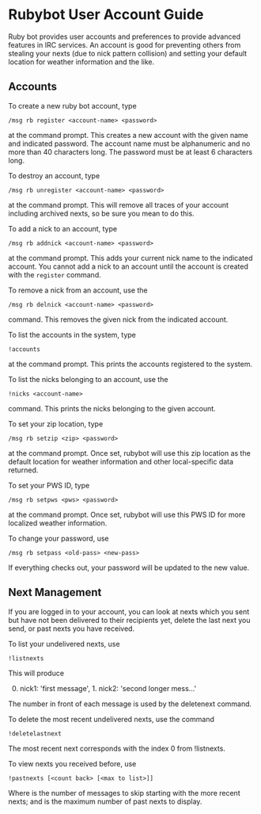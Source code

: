 Rubybot User Account Guide
==========================

Ruby bot provides user accounts and preferences to provide advanced features in IRC services.  An account is good for preventing others from stealing your nexts (due to nick pattern collision) and setting your default location for weather information and the like.

Accounts
--------

To create a new ruby bot account, type

    /msg rb register <account-name> <password>

at the command prompt. This creates a new account with the given name and indicated password. The account name must be alphanumeric and no more than 40 characters long. The password must be at least 6 characters long.

To destroy an account, type

    /msg rb unregister <account-name> <password>

at the command prompt. This will remove all traces of your account including archived nexts, so be sure you mean to do this.

To add a nick to an account, type

    /msg rb addnick <account-name> <password>

at the command prompt. This adds your current nick name to the indicated account. You cannot add a nick to an account until the account is created with the `register` command.

To remove a nick from an account, use the

    /msg rb delnick <account-name> <password>

command. This removes the given nick from the indicated account.

To list the accounts in the system, type

    !accounts

at the command prompt. This prints the accounts registered to the system.

To list the nicks belonging to an account, use the

    !nicks <account-name>

command. This prints the nicks belonging to the given account.

To set your zip location, type

    /msg rb setzip <zip> <password>

at the command prompt.  Once set, rubybot will use this zip location as the default location for weather information and other local-specific data returned.

To set your PWS ID, type

    /msg rb setpws <pws> <password>

at the command prompt.  Once set, rubybot will use this PWS ID for more localized weather information.

To change your password, use

    /msg rb setpass <old-pass> <new-pass>

If everything checks out, your password will be updated to the new value.


Next Management
---------------

If you are logged in to your account, you can look at nexts which you sent but have not been delivered to their recipients yet, delete the last next you send, or past nexts you have received.

To list your undelivered nexts, use

    !listnexts

This will produce

  0. nick1: 'first message', 1. nick2: 'second longer mess...'

The number in front of each message is used by the deletenext command.

To delete the most recent undelivered nexts, use the command

    !deletelastnext

The most recent next corresponds with the index 0 from !listnexts.

To view nexts you received before, use

    !pastnexts [<count back> [<max to list>]]

Where <count back> is the number of messages to skip starting with the more recent nexts; and <max to list> is the maximum number of past nexts to display.
